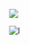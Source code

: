 
![](https://komarev.com/ghpvc/?username=mkeo102&color=COLOR&style=STYLE&label=TEXT)


![l](https://skillicons.dev/icons?i=python,html,css,java,javascript,git,vscode,linux&perline=6)

<!--
**mkeo102/mkeo102** is a ✨ _special_ ✨ repository because its `README.md` (this file) appears on your GitHub profile.

Here are some ideas to get you started:

- 🔭 I’m currently working on ...
- 🌱 I’m currently learning ...
- 👯 I’m looking to collaborate on ...
- 🤔 I’m looking for help with ...
- 💬 Ask me about ...
- 📫 How to reach me: ...
- 😄 Pronouns: ...
- ⚡ Fun fact: ...
-->
